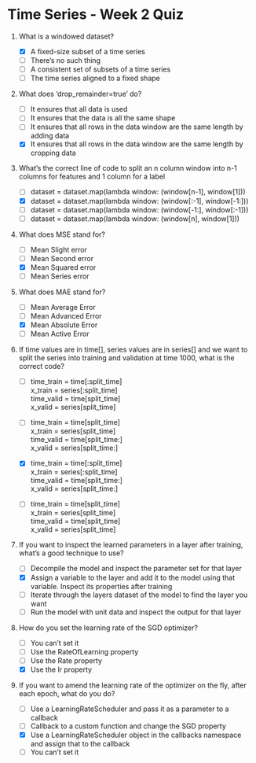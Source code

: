 # Time Series - Week 2 Quiz

1. What is a windowed dataset?

   - [X] A fixed-size subset of a time series
   - [ ] There’s no such thing
   - [ ] A consistent set of subsets of a time series
   - [ ] The time series aligned to a fixed shape

2. What does ‘drop_remainder=true’ do?

   - [ ] It ensures that all data is used
   - [ ] It ensures that the data is all the same shape
   - [ ] It ensures that all rows in the data window are the same length by adding data
   - [X] It ensures that all rows in the data window are the same length by cropping data

3. What’s the correct line of code to split an n column window into n-1 columns for features and 1 column for a label

   - [ ] dataset = dataset.map(lambda window: (window[n-1], window[1]))
   - [X] dataset = dataset.map(lambda window: (window[:-1], window[-1:]))
   - [ ] dataset = dataset.map(lambda window: (window[-1:], window[:-1]))
   - [ ] dataset = dataset.map(lambda window: (window[n], window[1]))

4. What does MSE stand for?

   - [ ] Mean Slight error
   - [ ] Mean Second error
   - [X] Mean Squared error
   - [ ] Mean Series error

5. What does MAE stand for?

   - [ ] Mean Average Error
   - [ ] Mean Advanced Error
   - [X] Mean Absolute Error
   - [ ] Mean Active Error

6. If time values are in time[], series values are in series[] and we want to split the series into training and validation at time 1000, what is the correct code?

   - [ ] time_train = time[:split_time] </br>
         x_train = series[:split_time] </br>
         time_valid = time[split_time] </br>
         x_valid = series[split_time]

   - [ ] time_train = time[split_time] </br>
         x_train = series[split_time] </br>
         time_valid = time[split_time:] </br>
         x_valid = series[split_time:]

   - [X] time_train = time[:split_time] </br>
         x_train = series[:split_time] </br>
         time_valid = time[split_time:] </br>
         x_valid = series[split_time:]

   - [ ] time_train = time[split_time] </br>
         x_train = series[split_time] </br>
         time_valid = time[split_time] </br>
         x_valid = series[split_time]

7. If you want to inspect the learned parameters in a layer after training, what’s a good technique to use?

   - [ ] Decompile the model and inspect the parameter set for that layer
   - [X] Assign a variable to the layer and add it to the model using that variable. Inspect its properties after training
   - [ ] Iterate through the layers dataset of the model to find the layer you want
   - [ ] Run the model with unit data and inspect the output for that layer

8. How do you set the learning rate of the SGD optimizer? 

   - [ ] You can’t set it
   - [ ] Use the RateOfLearning property
   - [ ] Use the Rate property 
   - [X] Use the lr property

9. If you want to amend the learning rate of the optimizer on the fly, after each epoch, what do you do?

   - [ ] Use a LearningRateScheduler and pass it as a parameter to a callback
   - [ ] Callback to a custom function and change the SGD property
   - [X] Use a LearningRateScheduler object in the callbacks namespace and assign that to the callback
   - [ ] You can’t set it
